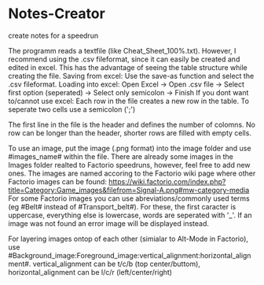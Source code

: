 # Notes-Creator
create notes for a speedrun

The programm reads a textfile (like Cheat_Sheet_100%.txt).
However, I recommend using the .csv fileformat, since it can easily be created and edited in excel. This has the advantage of seeing the table structure while creating the file.
  Saving from excel:  Use the save-as function and select the .csv fileformat.
  Loading into excel: Open Excel -> Open .csv file -> Select first option (seperated) -> Select only semicolon -> Finish
If you dont want to/cannot use excel: Each row in the file creates a new row in the table. To seperate two cells use a semicolon (';')

The first line in the file is the header and defines the number of colomns. No row can be longer than the header, shorter rows are filled with empty cells.

To use an image, put the image (.png format) into the image folder and use #images_name# within the file.
There are already some images in the Images folder realted to Factorio speedruns, however, feel free to add new ones.
The images are named accoring to the Factorio wiki page where other Factorio images can be found: https://wiki.factorio.com/index.php?title=Category:Game_images&filefrom=Signal-A.png#mw-category-media
For some Factorio images you can use abreviations/commonly used terms (eg #Belt# instead of #Transport_belt#). For these, the first caracter is uppercase, everything else is lowercase, words are seperated with '_'.
If an image was not found an error image will be displayed instead.

For layering images ontop of each other (simialar to Alt-Mode in Factorio), use #Background_image:Foreground_image:vertical_alignment:horizontal_alignment#. vertical_alignment can be t/c/b (top center/buttom), horizontal_alignment can be l/c/r (left/center/right)
